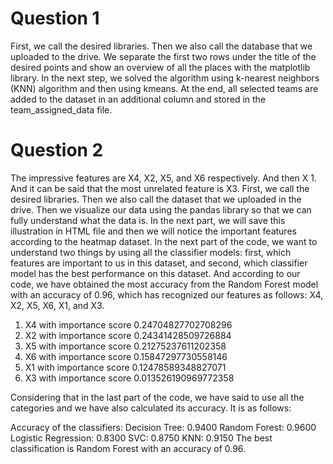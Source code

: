 # Question 1

First, we call the desired libraries. Then we also call the database that we uploaded to the drive. We separate the first two rows under the title of the desired points and show an overview of all the places with the matplotlib library.
In the next step, we solved the algorithm using k-nearest neighbors (KNN) algorithm and then using kmeans.
 At the end, all selected teams are added to the dataset in an additional column and stored in the team_assigned_data file.


# Question 2

The impressive features are X4, X2, X5, and X6 respectively. And then X 1. And it can be said that the most unrelated feature is X3.
First, we call the desired libraries. Then we also call the dataset that we uploaded in the drive. Then we visualize our data using the pandas library so that we can fully understand what the data is. In the next part, we will save this illustration in HTML file and then we will notice the important features according to the heatmap dataset.
In the next part of the code, we want to understand two things by using all the classifier models: first, which features are important to us in this dataset, and second, which classifier model has the best performance on this dataset.
And according to our code, we have obtained the most accuracy from the Random Forest model with an accuracy of 0.96, which has recognized our features as follows: X4, X2, X5, X6, X1, and X3.

 

1. X4 with importance score 0.24704827702708296
2. X2 with importance score 0.24341428509726884
3. X5 with importance score 0.21275237611202358
4. X6 with importance score 0.15847297730558146
5. X1 with importance score 0.12478589348827071
6. X3 with importance score 0.013526190969772358


Considering that in the last part of the code, we have said to use all the categories and we have also calculated its accuracy. It is as follows:

Accuracy of the classifiers:
Decision Tree: 0.9400
Random Forest: 0.9600
Logistic Regression: 0.8300
SVC: 0.8750
KNN: 0.9150
The best classification is Random Forest with an accuracy of 0.96.
